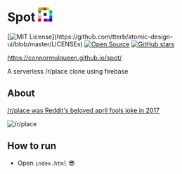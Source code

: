 # Spot  ![place logo](https://raw.githubusercontent.com/ConnorMulqueen/spot/master/resources/favicon.png) 

[![MIT License](https://img.shields.io/apm/l/atomic-design-ui.svg?)](https://github.com/tterb/atomic-design-ui/blob/master/LICENSEs)
[![Open Source](https://badges.frapsoft.com/os/v1/open-source.svg?v=103)](https://opensource.org/)
[![GitHub stars](https://img.shields.io/github/stars/ConnorMulqueen/spot.svg?style=social&label=Star&maxAge=2592000)](https://GitHub.com/ConnorMulqueen/spot/stargazers/)

https://connormulqueen.github.io/spot/

A serverless /r/place clone using firebase

## About
[/r/place was Reddit's beloved april fools joke in 2017](https://en.wikipedia.org/wiki/Place_(Reddit))

![/r/place](https://i.kym-cdn.com/photos/images/original/001/239/124/e46.gif)

## How to run
* Open ```index.html``` 😎
